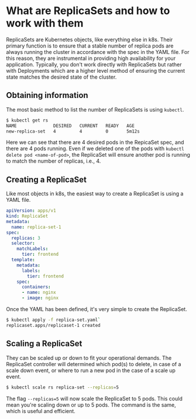 # What are ReplicaSets and how to work with them

ReplicaSets are Kubernetes objects, like everything else in k8s. Their primary function is to ensure that a stable number of replica pods are always running the cluster in accordance with the spec in the YAML file. For this reason, they are instrumental in providing high availability for your application. Typically, you don't work directly with ReplicaSets but rather with Deployments which are a higher level method of ensuring the current state matches the desired state of the cluster.

## Obtaining information
The most basic method to list the number of ReplicaSets is using `kubectl`.
```bash
$ kubectl get rs
NAME              DESIRED   CURRENT   READY   AGE
new-replica-set   4         4         0       5m12s
```
Here we can see that there are 4 desired pods in the RepicaSet spec, and there are 4 pods running. Even if we deleted one of the pods with `kubectl delete pod <name-of-pod>`, the ReplicaSet will ensure another pod is running to match the number of replicas, i.e., 4.

## Creating a ReplicaSet
Like most objects in k8s, the easiest way to create a ReplicaSet is using a YAML file.
```yaml
apiVersion: apps/v1
kind: ReplicaSet
metadata:
  name: replica-set-1
spec:
  replicas: 3
  selector:
    matchLabels:
      tier: frontend
  template:
    metadata:
      labels:
        tier: frontend
    spec:
      containers:
      - name: nginx
      - image: nginx
```

Once the YAML has been defined, it's very simple to create the ReplicaSet.
```bash
$ kubectl apply -f replica-set.yaml`
replicaset.apps/replicaset-1 created
```

## Scaling a ReplicaSet
They can be scaled up or down to fit your operational demands. The ReplicaSet controller will determined which pod(s) to delete, in case of a scale down event, or where to run a new pod in the case of a scale up event.
```bash
$ kubectl scale rs replica-set --replicas=5
```
The flag `--replicas=5` will now scale the ReplicaSet to 5 pods. This could mean you're scaling down or up to 5 pods. The command is the same, which is useful and efficient.

